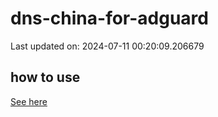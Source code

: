 # dns-china-for-adguard

Last updated on: 2024-07-11 00:20:09.206679

## how to use

[See here](https://github.com/AdguardTeam/AdGuardHome/wiki/Configuration#upstreams-from-file)